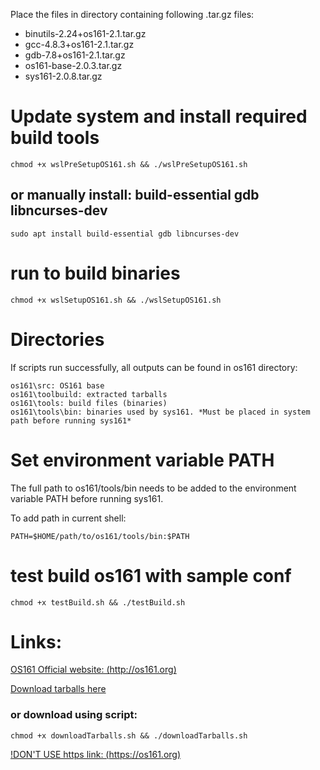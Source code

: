 Place the files in directory containing following .tar.gz files:
+ binutils-2.24+os161-2.1.tar.gz
+ gcc-4.8.3+os161-2.1.tar.gz
+ gdb-7.8+os161-2.1.tar.gz
+ os161-base-2.0.3.tar.gz
+ sys161-2.0.8.tar.gz

# Update system and install required build tools

    chmod +x wslPreSetupOS161.sh && ./wslPreSetupOS161.sh

## or manually install: build-essential gdb libncurses-dev 

    sudo apt install build-essential gdb libncurses-dev 

# run to build binaries
    chmod +x wslSetupOS161.sh && ./wslSetupOS161.sh


# Directories
If scripts run successfully, all outputs can be found in os161 directory:

    os161\src: OS161 base
    os161\toolbuild: extracted tarballs
    os161\tools: build files (binaries)
    os161\tools\bin: binaries used by sys161. *Must be placed in system path before running sys161*

# Set environment variable PATH
The full path to os161/tools/bin needs to be added to the environment variable PATH before running sys161.

To add path in current shell:

    PATH=$HOME/path/to/os161/tools/bin:$PATH

# test build os161 with sample conf
    chmod +x testBuild.sh && ./testBuild.sh

# Links:
[OS161 Official website: (http://os161.org)](http://os161.org)

[Download tarballs here](http://os161.org/download/)
### or download using script:
    chmod +x downloadTarballs.sh && ./downloadTarballs.sh

[!DON'T USE https link: (https://os161.org)](http://os161.org)

